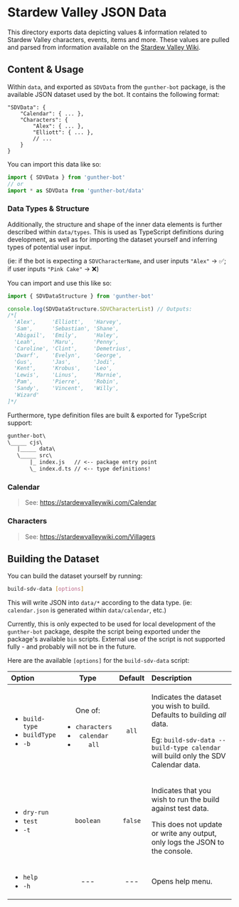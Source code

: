 # Stardew Valley JSON Data

This directory exports data depicting values & information related to Stardew Valley characters, events, items and more.
These values are pulled and parsed from information available on the [Stardew Valley Wiki](https://stardewvalleywiki.com).

## Content & Usage

Within `data`, and exported as `SDVData` from the `gunther-bot` package, is the available JSON dataset used by the bot. It contains the following format:

```json5
"SDVData": {
	"Calendar": { ... },
	"Characters": {
		"Alex": { ... },
		"Elliott": { ... },
		// ...
	}
}
```

You can import this data like so:

```js
import { SDVData } from 'gunther-bot'
// or
import * as SDVData from 'gunther-bot/data'
```

### Data Types & Structure

Additionally, the structure and shape of the inner data elements is further described within `data/types`. This is used as TypeScript definitions during development, as well as for importing the dataset yourself and inferring types of potential user input.

(ie: if the bot is expecting a `SDVCharacterName`, and user inputs `"Alex"` -> ✅; if user inputs `"Pink Cake"` -> ❌)

You can import and use this like so:

```js
import { SDVDataStructure } from 'gunther-bot'

console.log(SDVDataStructure.SDVCharacterList) // Outputs:
/*[
  'Alex',     'Elliott',   'Harvey',
  'Sam',      'Sebastian', 'Shane',
  'Abigail',  'Emily',     'Haley',
  'Leah',     'Maru',      'Penny',
  'Caroline', 'Clint',     'Demetrius',
  'Dwarf',    'Evelyn',    'George',
  'Gus',      'Jas',       'Jodi',
  'Kent',     'Krobus',    'Leo',
  'Lewis',    'Linus',     'Marnie',
  'Pam',      'Pierre',    'Robin',
  'Sandy',    'Vincent',   'Willy',
  'Wizard'
]*/
```

Furthermore, type definition files are built & exported for TypeScript support:

```txt
gunther-bot\
\_____ cjs\
   |_____ data\
   \_____ src\
       |_ index.js   // <-- package entry point
       \_ index.d.ts // <-- type definitions!
```

### Calendar

> See: https://stardewvalleywiki.com/Calendar

### Characters

> See: https://stardewvalleywiki.com/Villagers

## Building the Dataset

You can build the dataset yourself by running:

```bash
build-sdv-data [options]
```

This will write JSON into `data/*` according to the data type. (ie: `calendar.json` is generated within `data/calendar`, etc.)

Currently, this is only expected to be used for local development of the `gunther-bot` package, despite the script being exported under the package's available `bin` scripts. External use of the script is not supported fully - and probably will not be in the future.

Here are the available `[options]` for the `build-sdv-data` script:

| Option                                                          |                                  Type                                   | Default | Description                                                                                                                                                                         |
| :-------------------------------------------------------------- | :---------------------------------------------------------------------: | :-----: | :---------------------------------------------------------------------------------------------------------------------------------------------------------------------------------- |
| <ul><li>`build-type`</li><li>`buildType`</li><li>`-b`</li></ul> | One of: <ul><li>`characters`</li><li>`calendar`</li><li>`all`</li></ul> |  `all`  | <p>Indicates the dataset you wish to build. Defaults to building _all_ data.</p><p>Eg: <code>build-sdv-data --build-type calendar</code> will build only the SDV Calendar data.</p> |
| <ul><li>`dry-run`</li><li>`test`</li><li>`-t`</li></ul>         |                                `boolean`                                | `false` | <p>Indicates that you wish to run the build against test data.</p><p>This does not update or write any output, only logs the JSON to the console.</p>                               |
| <ul><li>`help`</li><li>`-h`</li></ul>                           |                                   ---                                   |   ---   | Opens help menu.                                                                                                                                                                    |
